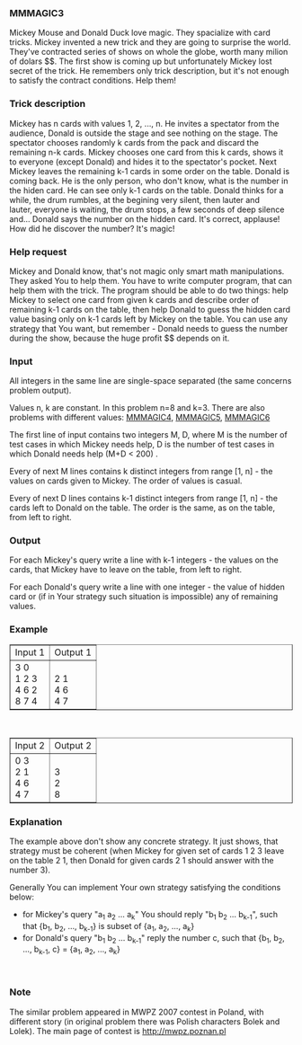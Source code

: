 <p style="text-align: center;"><img src="../../content/miodziu:disney.jpg" alt=""></p>
<h3>MMMAGIC3</h3>
<p>Mickey Mouse and Donald Duck love magic. They spacialize with card tricks. Mickey invented a new trick and they are going to surprise the world. They've contracted series of shows on whole the globe, worth many milion of dolars $$. The first show is coming up but unfortunately Mickey lost secret of the trick. He remembers only trick description, but it's not enough to satisfy the contract conditions. Help them!</p>
<h3>Trick description</h3>
<p>Mickey has n cards with values 1, 2, ..., n. He invites a spectator from the audience, Donald is outside the stage and see nothing on the stage. The spectator chooses randomly k cards from the pack and discard the remaining n-k cards. Mickey chooses one card from this k cards, shows it to everyone (except Donald) and hides it to the spectator's pocket. Next Mickey leaves the remaining k-1 cards in some order on the table. Donald is coming back. He is the only person, who don't know, what is the number in the hiden card. He can see only k-1 cards on the table. Donald thinks for a while, the drum rumbles, at the begining very silent, then lauter and lauter,&nbsp;everyone is waiting, the drum stops, a few seconds of deep silence and... Donald says the number on the hidden card. It's correct, applause! How did he discover the number? It's magic!</p>
<h3>Help request</h3>
<p>Mickey and Donald know, that's not magic only smart math manipulations. They asked You to help them. You have to write computer program, that can help them with the trick. The program should be able to do two things: help Mickey to select one card from given k cards and describe order of remaining k-1 cards on the table, then help Donald to guess the hidden card value basing only on k-1 cards left by Mickey on the table. You can use any strategy that You want, but remember - Donald needs to guess the number during the show, because the huge profit $$ depends on it.</p>
<h3>Input</h3>
<p>All integers in the same line are single-space separated (the same concerns problem output).</p>
<p>Values n, k are constant. In this problem n=8 and k=3. There are also problems with different values: <a href="../../problems/MMMAGIC4/">MMMAGIC4</a>, <a href="../../problems/MMMAGIC5/">MMMAGIC5</a>, <a href="../../problems/MMMAGIC6/">MMMAGIC6</a></p>
<p>The first line of input contains two integers M, D, where M is the number of test cases in which Mickey needs help, D is the number of test cases in which Donald needs help (M+D &lt; 200) .</p>
<p>Every of next M lines contains k distinct integers from range [1, n] - the values on cards given to Mickey. The order of values is casual.</p>
<p>Every of next D lines contains k-1 distinct integers from range [1, n] - the cards left to Donald on the table. The order is the same, as on the table, from left to right.</p>
<h3>Output</h3>
<p>For each Mickey's query write a line with k-1 integers - the values on the cards, that Mickey have to leave on the table, from left to right.</p>
<p>For each Donald's query write a line with one integer - the value of hidden card or (if in Your strategy such situation is impossible) any of remaining values.</p>
<h3>Example</h3>
<table border="1">
<tbody>
<tr>
<td>Input 1</td>
<td>Output 1</td>
</tr>
<tr>
<td>3 0<br>1 2 3<br>4 6 2<br>8 7 4</td>
<td><br>2 1<br>4 6<br>4 7</td>
</tr>
</tbody>
</table>
<p>&nbsp;</p>
<table border="1">
<tbody>
<tr>
<td>Input 2</td>
<td>Output 2</td>
</tr>
<tr>
<td>0 3<br>2 1<br>4 6<br>4 7</td>
<td><br>3<br>2<br>8</td>
</tr>
</tbody>
</table>
<h3>Explanation</h3>
<p>The example above don't show any concrete strategy. It just shows, that strategy must be coherent (when Mickey for given set of cards 1 2 3 leave on the table 2 1, then Donald for given cards 2 1 should answer with the number 3).</p>
<p>Generally You can implement Your own strategy satisfying the conditions below:</p>
<ul>
<li>for Mickey's query "a<sub>1</sub> a<sub>2</sub> ... a<sub>k</sub>" You should reply "b<sub>1</sub> b<sub>2</sub> ... b<sub>k-1</sub>", such that {b<sub>1</sub>, b<sub>2</sub>, ..., b<sub>k-1</sub>} is subset of {a<sub>1</sub>, a<sub>2</sub>, ..., a<sub>k</sub>}</li>
<li>for Donald's query "b<sub>1</sub> b<sub>2</sub> ... b<sub>k-1</sub>" reply the number c, such that {b<sub>1</sub>, b<sub>2</sub>, ..., b<sub>k-1</sub>, c} = {a<sub>1</sub>, a<sub>2</sub>, ..., a<sub>k</sub>}</li>
</ul>
<p>&nbsp;</p>
<h3>Note</h3>
<p>The similar problem appeared in MWPZ 2007 contest in Poland, with different story (in original problem there was Polish characters Bolek and Lolek). The main page of contest is <a href="http://mwpz.poznan.pl">http://mwpz.poznan.pl</a></p>